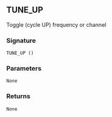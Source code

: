 ## TUNE\_UP

Toggle (cycle UP) frequency or channel


### Signature

`TUNE_UP ()`


### Parameters

`None`


### Returns

`None`